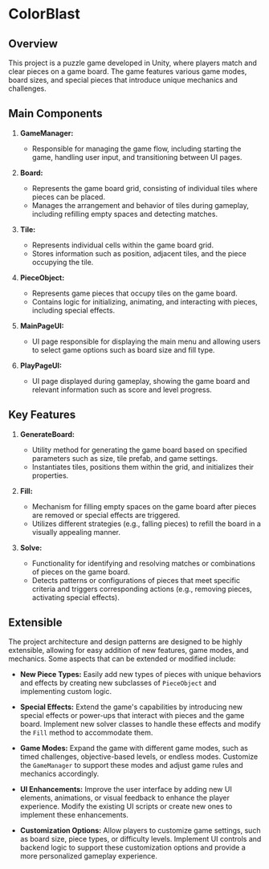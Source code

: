 # ColorBlast

## Overview

This project is a puzzle game developed in Unity, where players match and clear pieces on a game board. The game features various game modes, board sizes, and special pieces that introduce unique mechanics and challenges.

## Main Components

1. **GameManager:**
   - Responsible for managing the game flow, including starting the game, handling user input, and transitioning between UI pages.

2. **Board:**
   - Represents the game board grid, consisting of individual tiles where pieces can be placed.
   - Manages the arrangement and behavior of tiles during gameplay, including refilling empty spaces and detecting matches.

3. **Tile:**
   - Represents individual cells within the game board grid.
   - Stores information such as position, adjacent tiles, and the piece occupying the tile.

4. **PieceObject:**
   - Represents game pieces that occupy tiles on the game board.
   - Contains logic for initializing, animating, and interacting with pieces, including special effects.

5. **MainPageUI:**
   - UI page responsible for displaying the main menu and allowing users to select game options such as board size and fill type.

6. **PlayPageUI:**
   - UI page displayed during gameplay, showing the game board and relevant information such as score and level progress.

## Key Features

1. **GenerateBoard:**
   - Utility method for generating the game board based on specified parameters such as size, tile prefab, and game settings.
   - Instantiates tiles, positions them within the grid, and initializes their properties.

2. **Fill:**
   - Mechanism for filling empty spaces on the game board after pieces are removed or special effects are triggered.
   - Utilizes different strategies (e.g., falling pieces) to refill the board in a visually appealing manner.

3. **Solve:**
   - Functionality for identifying and resolving matches or combinations of pieces on the game board.
   - Detects patterns or configurations of pieces that meet specific criteria and triggers corresponding actions (e.g., removing pieces, activating special effects).

## Extensible

The project architecture and design patterns are designed to be highly extensible, allowing for easy addition of new features, game modes, and mechanics. Some aspects that can be extended or modified include:

- **New Piece Types:** Easily add new types of pieces with unique behaviors and effects by creating new subclasses of `PieceObject` and implementing custom logic.
  
- **Special Effects:** Extend the game's capabilities by introducing new special effects or power-ups that interact with pieces and the game board. Implement new solver classes to handle these effects and modify the `Fill` method to accommodate them.
  
- **Game Modes:** Expand the game with different game modes, such as timed challenges, objective-based levels, or endless modes. Customize the `GameManager` to support these modes and adjust game rules and mechanics accordingly.
  
- **UI Enhancements:** Improve the user interface by adding new UI elements, animations, or visual feedback to enhance the player experience. Modify the existing UI scripts or create new ones to implement these enhancements.
  
- **Customization Options:** Allow players to customize game settings, such as board size, piece types, or difficulty levels. Implement UI controls and backend logic to support these customization options and provide a more personalized gameplay experience.
